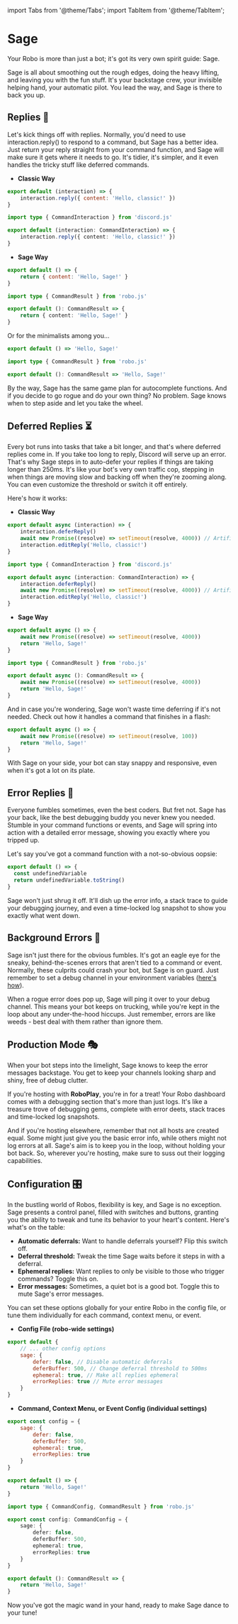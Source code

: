 import Tabs from '@theme/Tabs';
import TabItem from '@theme/TabItem';

# Sage

Your Robo is more than just a bot; it's got its very own spirit guide: Sage.

Sage is all about smoothing out the rough edges, doing the heavy lifting, and leaving you with the fun stuff. It's your backstage crew, your invisible helping hand, your automatic pilot. You lead the way, and Sage is there to back you up.

## Replies 📩

Let's kick things off with replies. Normally, you'd need to use interaction.reply() to respond to a command, but Sage has a better idea. Just return your reply straight from your command function, and Sage will make sure it gets where it needs to go. It's tidier, it's simpler, and it even handles the tricky stuff like deferred commands.

- **Classic Way**

<Tabs groupId="examples-script">
<TabItem value="js" label="Javascript">

```javascript showLineNumbers title="/src/commands/hello.js"
export default (interaction) => {
	interaction.reply({ content: 'Hello, classic!' })
}
```

</TabItem>
<TabItem value="ts" label="Typescript">

```typescript showLineNumbers title="/src/commands/hello.ts"
import type { CommandInteraction } from 'discord.js'

export default (interaction: CommandInteraction) => {
	interaction.reply({ content: 'Hello, classic!' })
}
```

</TabItem>
</Tabs>

- **Sage Way**

<Tabs groupId="examples-script">
<TabItem value="js" label="Javascript">

```javascript showLineNumbers title="/src/commands/hello.js"
export default () => {
	return { content: 'Hello, Sage!' }
}
```

</TabItem>
<TabItem value="ts" label="Typescript">

```typescript showLineNumbers title="/src/commands/hello.ts"
import type { CommandResult } from 'robo.js'

export default (): CommandResult => {
	return { content: 'Hello, Sage!' }
}
```

</TabItem>
</Tabs>

Or for the minimalists among you...

<Tabs groupId="examples-script">
<TabItem value="js" label="Javascript">

```javascript showLineNumbers title="/src/commands/hello.js"
export default () => 'Hello, Sage!'
```

</TabItem>

<TabItem value="ts" label="Typescript">

```typescript showLineNumbers title="/src/commands/hello.ts"
import type { CommandResult } from 'robo.js'

export default (): CommandResult => 'Hello, Sage!'
```

</TabItem>
</Tabs>

By the way, Sage has the same game plan for autocomplete functions. And if you decide to go rogue and do your own thing? No problem. Sage knows when to step aside and let you take the wheel.

## Deferred Replies ⏳

Every bot runs into tasks that take a bit longer, and that's where deferred replies come in. If you take too long to reply, Discord will serve up an error. That's why Sage steps in to auto-defer your replies if things are taking longer than 250ms. It's like your bot's very own traffic cop, stepping in when things are moving slow and backing off when they're zooming along. You can even customize the threshold or switch it off entirely.

Here's how it works:

- **Classic Way**

<Tabs groupId="examples-script">
<TabItem value="js" label="Javascript">

```javascript showLineNumbers title="/src/commands/hello.js"
export default async (interaction) => {
	interaction.deferReply()
	await new Promise((resolve) => setTimeout(resolve, 4000)) // Artificial delay
	interaction.editReply('Hello, classic!')
}
```

</TabItem>
<TabItem value="ts" label="Typescript">

```typescript showLineNumbers title="/src/commands/hello.ts"
import type { CommandInteraction } from 'discord.js'

export default async (interaction: CommandInteraction) => {
	interaction.deferReply()
	await new Promise((resolve) => setTimeout(resolve, 4000)) // Artificial delay
	interaction.editReply('Hello, classic!')
}
```

</TabItem>
</Tabs>

- **Sage Way**

<Tabs groupId="examples-script">
<TabItem value="js" label="Javascript">

```javascript showLineNumbers title="/src/commands/hello.js"
export default async () => {
	await new Promise((resolve) => setTimeout(resolve, 4000))
	return 'Hello, Sage!'
}
```

</TabItem>
<TabItem value="ts" label="Typescript">

```typescript showLineNumbers title="/src/commands/hello.ts"
import type { CommandResult } from 'robo.js'

export default async (): CommandResult => {
	await new Promise((resolve) => setTimeout(resolve, 4000))
	return 'Hello, Sage!'
}
```

</TabItem>
</Tabs>

And in case you're wondering, Sage won't waste time deferring if it's not needed. Check out how it handles a command that finishes in a flash:

```javascript showLineNumbers title="/src/commands/hello.js"
export default async () => {
	await new Promise((resolve) => setTimeout(resolve, 100))
	return 'Hello, Sage!'
}
```

With Sage on your side, your bot can stay snappy and responsive, even when it's got a lot on its plate.

## Error Replies 🚨

Everyone fumbles sometimes, even the best coders. But fret not. Sage has your back, like the best debugging buddy you never knew you needed. Stumble in your command functions or events, and Sage will spring into action with a detailed error message, showing you exactly where you tripped up.

Let's say you've got a command function with a not-so-obvious oopsie:

```javascript showLineNumbers title="/src/commands/whoooops.js"
export default () => {
  const undefinedVariable
  return undefinedVariable.toString()
}
```

Sage won't just shrug it off. It'll dish up the error info, a stack trace to guide your debugging journey, and even a time-locked log snapshot to show you exactly what went down.

## Background Errors 🌌

Sage isn't just there for the obvious fumbles. It's got an eagle eye for the sneaky, behind-the-scenes errors that aren't tied to a command or event. Normally, these culprits could crash your bot, but Sage is on guard. Just remember to set a debug channel in your environment variables ([here's how](/docs/basics/secrets)).

When a rogue error does pop up, Sage will ping it over to your debug channel. This means your bot keeps on trucking, while you're kept in the loop about any under-the-hood hiccups. Just remember, errors are like weeds - best deal with them rather than ignore them.

## Production Mode 🎭

When your bot steps into the limelight, Sage knows to keep the error messages backstage. You get to keep your channels looking sharp and shiny, free of debug clutter.

If you're hosting with **RoboPlay**, you're in for a treat! Your Robo dashboard comes with a debugging section that's more than just logs. It's like a treasure trove of debugging gems, complete with error deets, stack traces and time-locked log snapshots.

And if you're hosting elsewhere, remember that not all hosts are created equal. Some might just give you the basic error info, while others might not log errors at all. Sage's aim is to keep you in the loop, without holding your bot back. So, wherever you're hosting, make sure to suss out their logging capabilities.

## Configuration 🎛️

In the bustling world of Robos, flexibility is key, and Sage is no exception. Sage presents a control panel, filled with switches and buttons, granting you the ability to tweak and tune its behavior to your heart's content. Here's what's on the table:

- **Automatic deferrals:** Want to handle deferrals yourself? Flip this switch off.
- **Deferral threshold:** Tweak the time Sage waits before it steps in with a deferral.
- **Ephemeral replies:** Want replies to only be visible to those who trigger commands? Toggle this on.
- **Error messages:** Sometimes, a quiet bot is a good bot. Toggle this to mute Sage's error messages.

You can set these options globally for your entire Robo in the config file, or tune them individually for each command, context menu, or event.

- **Config File (robo-wide settings)**

```javascript showLineNumbers title="/config/robo.mjs"
export default {
	// ... other config options
	sage: {
		defer: false, // Disable automatic deferrals
		deferBuffer: 500, // Change deferral threshold to 500ms
		ephemeral: true, // Make all replies ephemeral
		errorReplies: true // Mute error messages
	}
}
```

- **Command, Context Menu, or Event Config (individual settings)**

<Tabs groupId="examples-script">
<TabItem value="js" label="Javascript">

```javascript showLineNumbers title="/src/commands/hello.js" {2-7}
export const config = {
	sage: {
		defer: false,
		deferBuffer: 500,
		ephemeral: true,
		errorReplies: true
	}
}

export default () => {
	return 'Hello, Sage!'
}
```

</TabItem>
<TabItem value="ts" label="Typescript">

```typescript showLineNumbers title="/src/commands/hello.ts" {4-9}
import type { CommandConfig, CommandResult } from 'robo.js'

export const config: CommandConfig = {
	sage: {
		defer: false,
		deferBuffer: 500,
		ephemeral: true,
		errorReplies: true
	}
}

export default (): CommandResult => {
	return 'Hello, Sage!'
}
```

</TabItem>
</Tabs>

Now you've got the magic wand in your hand, ready to make Sage dance to your tune!
